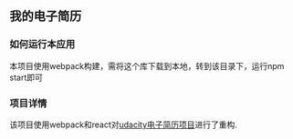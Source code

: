## 我的电子简历

### 如何运行本应用
本项目使用webpack构建，需将这个库下载到本地，转到该目录下，运行npm start即可

### 项目详情
该项目使用webpack和react对[udacity电子简历项目](https://guanzhengwei.github.io/bio/)进行了重构.
